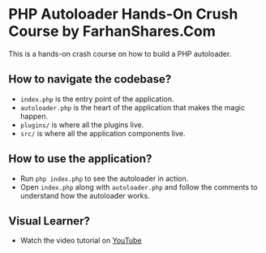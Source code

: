 # PHP Autoloader Hands-On Crush Course by FarhanShares.Com

This is a hands-on crash course on how to build a PHP autoloader.

## How to navigate the codebase?

- `index.php` is the entry point of the application.
- `autoloader.php` is the heart of the application that makes the magic happen.
- `plugins/` is where all the plugins live.
- `src/` is where all the application components live.

## How to use the application?

- Run `php index.php` to see the autoloader in action.
- Open `index.php` along with `autoloader.php` and follow the comments to understand how the autoloader works.

## Visual Learner?

- Watch the video tutorial on [YouTube](https://www.youtube.com/watch?v=dQw4w9WgXcQ)
